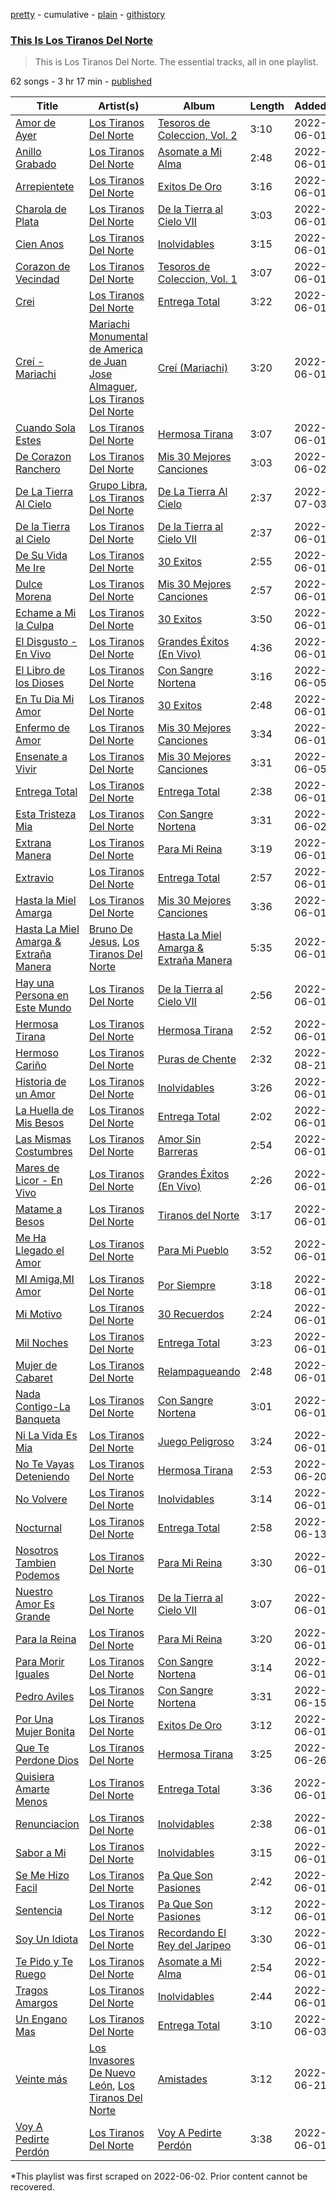 [pretty](/playlists/pretty/37i9dQZF1DZ06evO0Pawqn.md) - cumulative - [plain](/playlists/plain/37i9dQZF1DZ06evO0Pawqn) - [githistory](https://github.githistory.xyz/mackorone/spotify-playlist-archive/blob/main/playlists/plain/37i9dQZF1DZ06evO0Pawqn)

### [This Is Los Tiranos Del Norte](https://open.spotify.com/playlist/37i9dQZF1DZ06evO0Pawqn)

> This is Los Tiranos Del Norte\. The essential tracks, all in one playlist.

62 songs - 3 hr 17 min - [published](https://open.spotify.com/playlist/5p79flXpkrnSIPRunpqyfo)

| Title | Artist(s) | Album | Length | Added | Removed |
|---|---|---|---|---|---|
| [Amor de Ayer](https://open.spotify.com/track/0owdTmklmyKpjCJwoIDD0l) | [Los Tiranos Del Norte](https://open.spotify.com/artist/1utHYFInTd5VfFdsshUQ7H) | [Tesoros de Coleccion, Vol\. 2](https://open.spotify.com/album/1KxMT0hlHsrGLSO1gvVFYD) | 3:10 | 2022-06-01 |  |
| [Anillo Grabado](https://open.spotify.com/track/22AeO4I8LrDlgWVx970V8y) | [Los Tiranos Del Norte](https://open.spotify.com/artist/1utHYFInTd5VfFdsshUQ7H) | [Asomate a Mi Alma](https://open.spotify.com/album/4YBewtZ8JtwPqZT1h7IFph) | 2:48 | 2022-06-01 |  |
| [Arrepientete](https://open.spotify.com/track/0FagG8oiMGPW99LZspwr8Y) | [Los Tiranos Del Norte](https://open.spotify.com/artist/1utHYFInTd5VfFdsshUQ7H) | [Exitos De Oro](https://open.spotify.com/album/5gP2oZWJVWOCrEBH1pZRrZ) | 3:16 | 2022-06-01 |  |
| [Charola de Plata](https://open.spotify.com/track/5wT6aZvQzOCrESPS34hrXr) | [Los Tiranos Del Norte](https://open.spotify.com/artist/1utHYFInTd5VfFdsshUQ7H) | [De la Tierra al Cielo VII](https://open.spotify.com/album/3gEDDLBunavFzx7qenQPuh) | 3:03 | 2022-06-01 |  |
| [Cien Anos](https://open.spotify.com/track/0XmHMVZqUcIEGEFwNWcB2L) | [Los Tiranos Del Norte](https://open.spotify.com/artist/1utHYFInTd5VfFdsshUQ7H) | [Inolvidables](https://open.spotify.com/album/4jBi66BbClFguTlMaPijcr) | 3:15 | 2022-06-01 |  |
| [Corazon de Vecindad](https://open.spotify.com/track/56tdpVNcEEwCTIvaZRlRk9) | [Los Tiranos Del Norte](https://open.spotify.com/artist/1utHYFInTd5VfFdsshUQ7H) | [Tesoros de Coleccion, Vol\. 1](https://open.spotify.com/album/43YQOZfMDgWtqa2LZ7R7eR) | 3:07 | 2022-06-01 |  |
| [Crei](https://open.spotify.com/track/0gtWrIyzYgRIGjMBBMBEBz) | [Los Tiranos Del Norte](https://open.spotify.com/artist/1utHYFInTd5VfFdsshUQ7H) | [Entrega Total](https://open.spotify.com/album/1ynIsTxuLWB8gcIIOEV4pN) | 3:22 | 2022-06-01 | 2022-09-05 |
| [Creí \- Mariachi](https://open.spotify.com/track/4m0RdfKa9DcrhjdRJ00Iaz) | [Mariachi Monumental de America de Juan Jose Almaguer](https://open.spotify.com/artist/7nXvS0SJ0VDjfFF1T7Uqqw), [Los Tiranos Del Norte](https://open.spotify.com/artist/1utHYFInTd5VfFdsshUQ7H) | [Creí \(Mariachi\)](https://open.spotify.com/album/3UoiTiRgEpwKYAjVkVrxM5) | 3:20 | 2022-06-01 |  |
| [Cuando Sola Estes](https://open.spotify.com/track/67ZW7fVVWWhN2D9SQxOTxv) | [Los Tiranos Del Norte](https://open.spotify.com/artist/1utHYFInTd5VfFdsshUQ7H) | [Hermosa Tirana](https://open.spotify.com/album/6L69NftVVtlSbBjaegb0Jn) | 3:07 | 2022-06-01 |  |
| [De Corazon Ranchero](https://open.spotify.com/track/4nARb8o7ElcHDrAoeVj6K8) | [Los Tiranos Del Norte](https://open.spotify.com/artist/1utHYFInTd5VfFdsshUQ7H) | [Mis 30 Mejores Canciones](https://open.spotify.com/album/5sZ8JHwkEV2s0Dbv0ylSmZ) | 3:03 | 2022-06-02 |  |
| [De La Tierra Al Cielo](https://open.spotify.com/track/1pVu9Epwe1gdQ4aeHcW5QO) | [Grupo Libra](https://open.spotify.com/artist/7A0dBf6Uyh5G1rW7Rh84Dt), [Los Tiranos Del Norte](https://open.spotify.com/artist/1utHYFInTd5VfFdsshUQ7H) | [De La Tierra Al Cielo](https://open.spotify.com/album/26ituv9NGfhhNkAU68BnHd) | 2:37 | 2022-07-03 |  |
| [De la Tierra al Cielo](https://open.spotify.com/track/1z45rHA0VeDLRrvxtG5ORF) | [Los Tiranos Del Norte](https://open.spotify.com/artist/1utHYFInTd5VfFdsshUQ7H) | [De la Tierra al Cielo VII](https://open.spotify.com/album/3gEDDLBunavFzx7qenQPuh) | 2:37 | 2022-06-01 |  |
| [De Su Vida Me Ire](https://open.spotify.com/track/0f8rDxZO2XwFI3bQ1iV1Df) | [Los Tiranos Del Norte](https://open.spotify.com/artist/1utHYFInTd5VfFdsshUQ7H) | [30 Exitos](https://open.spotify.com/album/5z9l5t8x9UDOWOMKWSBXz9) | 2:55 | 2022-06-01 |  |
| [Dulce Morena](https://open.spotify.com/track/409X5sXZG9PIbFSD2aic7S) | [Los Tiranos Del Norte](https://open.spotify.com/artist/1utHYFInTd5VfFdsshUQ7H) | [Mis 30 Mejores Canciones](https://open.spotify.com/album/5sZ8JHwkEV2s0Dbv0ylSmZ) | 2:57 | 2022-06-01 |  |
| [Echame a Mi la Culpa](https://open.spotify.com/track/511ZpnhnfDK6payDHFkIpp) | [Los Tiranos Del Norte](https://open.spotify.com/artist/1utHYFInTd5VfFdsshUQ7H) | [30 Exitos](https://open.spotify.com/album/5z9l5t8x9UDOWOMKWSBXz9) | 3:50 | 2022-06-01 |  |
| [El Disgusto \- En Vivo](https://open.spotify.com/track/0tYh79KyyAMOWl32wsAT4T) | [Los Tiranos Del Norte](https://open.spotify.com/artist/1utHYFInTd5VfFdsshUQ7H) | [Grandes Éxitos \(En Vivo\)](https://open.spotify.com/album/7pEcnufaP1g1YEEXHUEQM0) | 4:36 | 2022-06-01 |  |
| [El Libro de los Dioses](https://open.spotify.com/track/3whUtAF1vN1RGfMZ9QJ61P) | [Los Tiranos Del Norte](https://open.spotify.com/artist/1utHYFInTd5VfFdsshUQ7H) | [Con Sangre Nortena](https://open.spotify.com/album/34hVlKjJ6JvQN9b7p1tTCr) | 3:16 | 2022-06-05 | 2022-09-03 |
| [En Tu Dia Mi Amor](https://open.spotify.com/track/5LbIiAoIKLBOFSvj3WdqV8) | [Los Tiranos Del Norte](https://open.spotify.com/artist/1utHYFInTd5VfFdsshUQ7H) | [30 Exitos](https://open.spotify.com/album/5z9l5t8x9UDOWOMKWSBXz9) | 2:48 | 2022-06-01 |  |
| [Enfermo de Amor](https://open.spotify.com/track/4V7PEffhhn8bUwS8HUkPdQ) | [Los Tiranos Del Norte](https://open.spotify.com/artist/1utHYFInTd5VfFdsshUQ7H) | [Mis 30 Mejores Canciones](https://open.spotify.com/album/5sZ8JHwkEV2s0Dbv0ylSmZ) | 3:34 | 2022-06-01 |  |
| [Ensenate a Vivir](https://open.spotify.com/track/3XeXcokpubHCoNwASX7amI) | [Los Tiranos Del Norte](https://open.spotify.com/artist/1utHYFInTd5VfFdsshUQ7H) | [Mis 30 Mejores Canciones](https://open.spotify.com/album/5sZ8JHwkEV2s0Dbv0ylSmZ) | 3:31 | 2022-06-05 | 2022-06-07 |
| [Entrega Total](https://open.spotify.com/track/2o1jz9qLpX8tRffAU5mQ3R) | [Los Tiranos Del Norte](https://open.spotify.com/artist/1utHYFInTd5VfFdsshUQ7H) | [Entrega Total](https://open.spotify.com/album/1ynIsTxuLWB8gcIIOEV4pN) | 2:38 | 2022-06-01 |  |
| [Esta Tristeza Mia](https://open.spotify.com/track/4EdxO6asjtoqsOkslDs3Fr) | [Los Tiranos Del Norte](https://open.spotify.com/artist/1utHYFInTd5VfFdsshUQ7H) | [Con Sangre Nortena](https://open.spotify.com/album/34hVlKjJ6JvQN9b7p1tTCr) | 3:31 | 2022-06-02 | 2022-09-05 |
| [Extrana Manera](https://open.spotify.com/track/5vhHAeK0rdm95eoJOf5ZPr) | [Los Tiranos Del Norte](https://open.spotify.com/artist/1utHYFInTd5VfFdsshUQ7H) | [Para Mi Reina](https://open.spotify.com/album/1RhzfA1RNDKFwlwwP3XTeM) | 3:19 | 2022-06-01 |  |
| [Extravio](https://open.spotify.com/track/4WpmldTXZXmy2n2SQi3HQE) | [Los Tiranos Del Norte](https://open.spotify.com/artist/1utHYFInTd5VfFdsshUQ7H) | [Entrega Total](https://open.spotify.com/album/1ynIsTxuLWB8gcIIOEV4pN) | 2:57 | 2022-06-01 |  |
| [Hasta la Miel Amarga](https://open.spotify.com/track/1Q1yISpMwHLn4SMo6VJVaa) | [Los Tiranos Del Norte](https://open.spotify.com/artist/1utHYFInTd5VfFdsshUQ7H) | [Mis 30 Mejores Canciones](https://open.spotify.com/album/5sZ8JHwkEV2s0Dbv0ylSmZ) | 3:36 | 2022-06-01 |  |
| [Hasta La Miel Amarga & Extraña Manera](https://open.spotify.com/track/6a6LOgQFM0O4exGSr5uDHX) | [Bruno De Jesus](https://open.spotify.com/artist/2bevLvZC0Ojh6iqoPFWkl5), [Los Tiranos Del Norte](https://open.spotify.com/artist/1utHYFInTd5VfFdsshUQ7H) | [Hasta La Miel Amarga & Extraña Manera](https://open.spotify.com/album/4GSnBxcBfniX4WICyPGl9i) | 5:35 | 2022-06-01 | 2022-06-10 |
| [Hay una Persona en Este Mundo](https://open.spotify.com/track/73KDGz61qi7byZhoi0mX5p) | [Los Tiranos Del Norte](https://open.spotify.com/artist/1utHYFInTd5VfFdsshUQ7H) | [De la Tierra al Cielo VII](https://open.spotify.com/album/3gEDDLBunavFzx7qenQPuh) | 2:56 | 2022-06-01 |  |
| [Hermosa Tirana](https://open.spotify.com/track/42jgtQjhL2Qu5nbZKUSO7Q) | [Los Tiranos Del Norte](https://open.spotify.com/artist/1utHYFInTd5VfFdsshUQ7H) | [Hermosa Tirana](https://open.spotify.com/album/6L69NftVVtlSbBjaegb0Jn) | 2:52 | 2022-06-01 |  |
| [Hermoso Cariño](https://open.spotify.com/track/0F8qATi5Bg56hcRW1nrOWh) | [Los Tiranos Del Norte](https://open.spotify.com/artist/1utHYFInTd5VfFdsshUQ7H) | [Puras de Chente](https://open.spotify.com/album/15oxGPBHjd49L9qROR1ck5) | 2:32 | 2022-08-21 | 2022-09-05 |
| [Historia de un Amor](https://open.spotify.com/track/1ml853VvNJ960JkbfHSvyN) | [Los Tiranos Del Norte](https://open.spotify.com/artist/1utHYFInTd5VfFdsshUQ7H) | [Inolvidables](https://open.spotify.com/album/4jBi66BbClFguTlMaPijcr) | 3:26 | 2022-06-01 |  |
| [La Huella de Mis Besos](https://open.spotify.com/track/0I6sTG0nOH92inb6TmXqgw) | [Los Tiranos Del Norte](https://open.spotify.com/artist/1utHYFInTd5VfFdsshUQ7H) | [Entrega Total](https://open.spotify.com/album/1ynIsTxuLWB8gcIIOEV4pN) | 2:02 | 2022-06-01 |  |
| [Las Mismas Costumbres](https://open.spotify.com/track/5L6gQi0avt8xWO9fVd81SH) | [Los Tiranos Del Norte](https://open.spotify.com/artist/1utHYFInTd5VfFdsshUQ7H) | [Amor Sin Barreras](https://open.spotify.com/album/0YIdmynE6PnOMGaB0q5eSi) | 2:54 | 2022-06-01 |  |
| [Mares de Licor \- En Vivo](https://open.spotify.com/track/0TEVzhoz8bTA6vhOLM7c2m) | [Los Tiranos Del Norte](https://open.spotify.com/artist/1utHYFInTd5VfFdsshUQ7H) | [Grandes Éxitos \(En Vivo\)](https://open.spotify.com/album/7pEcnufaP1g1YEEXHUEQM0) | 2:26 | 2022-06-01 |  |
| [Matame a Besos](https://open.spotify.com/track/0om9GXGwk5d7VNyp0nOSuW) | [Los Tiranos Del Norte](https://open.spotify.com/artist/1utHYFInTd5VfFdsshUQ7H) | [Tiranos del Norte](https://open.spotify.com/album/2N2PsW32lWDtPq1wM8EGKf) | 3:17 | 2022-06-01 | 2022-09-04 |
| [Me Ha Llegado el Amor](https://open.spotify.com/track/31j4yUg8cOyaoSeM104lRf) | [Los Tiranos Del Norte](https://open.spotify.com/artist/1utHYFInTd5VfFdsshUQ7H) | [Para Mi Pueblo](https://open.spotify.com/album/0Kq5vvguGWYRyftSzsr7eI) | 3:52 | 2022-06-01 |  |
| [MI Amiga,MI Amor](https://open.spotify.com/track/6OhVAKo5GdXlSiPsZYqCpZ) | [Los Tiranos Del Norte](https://open.spotify.com/artist/1utHYFInTd5VfFdsshUQ7H) | [Por Siempre](https://open.spotify.com/album/6DrYJjF6s1khX4qntiY3ns) | 3:18 | 2022-06-01 |  |
| [Mi Motivo](https://open.spotify.com/track/2WNGl9oCqUNyQb791qIJgy) | [Los Tiranos Del Norte](https://open.spotify.com/artist/1utHYFInTd5VfFdsshUQ7H) | [30 Recuerdos](https://open.spotify.com/album/5P7MPSn2HSQq1JCz2mK1eD) | 2:24 | 2022-06-01 |  |
| [Mil Noches](https://open.spotify.com/track/6zUSvQLg0mJsq5p2e8f3bt) | [Los Tiranos Del Norte](https://open.spotify.com/artist/1utHYFInTd5VfFdsshUQ7H) | [Entrega Total](https://open.spotify.com/album/1ynIsTxuLWB8gcIIOEV4pN) | 3:23 | 2022-06-01 |  |
| [Mujer de Cabaret](https://open.spotify.com/track/4VVUDVHPWN4xH3scjU465w) | [Los Tiranos Del Norte](https://open.spotify.com/artist/1utHYFInTd5VfFdsshUQ7H) | [Relampagueando](https://open.spotify.com/album/5HLgQtnZbcqiT59ktqtWae) | 2:48 | 2022-06-01 |  |
| [Nada Contigo\-La Banqueta](https://open.spotify.com/track/1Iycx5kO4ncISwHfC46vnF) | [Los Tiranos Del Norte](https://open.spotify.com/artist/1utHYFInTd5VfFdsshUQ7H) | [Con Sangre Nortena](https://open.spotify.com/album/34hVlKjJ6JvQN9b7p1tTCr) | 3:01 | 2022-06-01 |  |
| [Ni La Vida Es Mia](https://open.spotify.com/track/328esIvzI95ilj8G26ilbT) | [Los Tiranos Del Norte](https://open.spotify.com/artist/1utHYFInTd5VfFdsshUQ7H) | [Juego Peligroso](https://open.spotify.com/album/11dW5IqcLzDkruN3LtyQvN) | 3:24 | 2022-06-01 |  |
| [No Te Vayas Deteniendo](https://open.spotify.com/track/3pCTV4RQP7HZhKBFiqHyzd) | [Los Tiranos Del Norte](https://open.spotify.com/artist/1utHYFInTd5VfFdsshUQ7H) | [Hermosa Tirana](https://open.spotify.com/album/6L69NftVVtlSbBjaegb0Jn) | 2:53 | 2022-06-20 | 2022-09-03 |
| [No Volvere](https://open.spotify.com/track/5jLZIaTwQbjCmnVUwayk70) | [Los Tiranos Del Norte](https://open.spotify.com/artist/1utHYFInTd5VfFdsshUQ7H) | [Inolvidables](https://open.spotify.com/album/4jBi66BbClFguTlMaPijcr) | 3:14 | 2022-06-01 |  |
| [Nocturnal](https://open.spotify.com/track/4wq5fJyiELwSnRnufoLrIz) | [Los Tiranos Del Norte](https://open.spotify.com/artist/1utHYFInTd5VfFdsshUQ7H) | [Entrega Total](https://open.spotify.com/album/1ynIsTxuLWB8gcIIOEV4pN) | 2:58 | 2022-06-13 | 2022-06-16 |
| [Nosotros Tambien Podemos](https://open.spotify.com/track/1umXWFEvEOfwwRcMixe71l) | [Los Tiranos Del Norte](https://open.spotify.com/artist/1utHYFInTd5VfFdsshUQ7H) | [Para Mi Reina](https://open.spotify.com/album/1RhzfA1RNDKFwlwwP3XTeM) | 3:30 | 2022-06-01 |  |
| [Nuestro Amor Es Grande](https://open.spotify.com/track/4vLBtIwx14pBMasSo7DTNc) | [Los Tiranos Del Norte](https://open.spotify.com/artist/1utHYFInTd5VfFdsshUQ7H) | [De la Tierra al Cielo VII](https://open.spotify.com/album/3gEDDLBunavFzx7qenQPuh) | 3:07 | 2022-06-01 |  |
| [Para la Reina](https://open.spotify.com/track/5Ok9Oqj5HAvIfcbfMt6vPc) | [Los Tiranos Del Norte](https://open.spotify.com/artist/1utHYFInTd5VfFdsshUQ7H) | [Para Mi Reina](https://open.spotify.com/album/1RhzfA1RNDKFwlwwP3XTeM) | 3:20 | 2022-06-01 |  |
| [Para Morir Iguales](https://open.spotify.com/track/4toc0zrnlmaPUTeo9YKD5w) | [Los Tiranos Del Norte](https://open.spotify.com/artist/1utHYFInTd5VfFdsshUQ7H) | [Con Sangre Nortena](https://open.spotify.com/album/34hVlKjJ6JvQN9b7p1tTCr) | 3:14 | 2022-06-01 |  |
| [Pedro Aviles](https://open.spotify.com/track/4EhH2po4Y3ljEBIGZit5Qv) | [Los Tiranos Del Norte](https://open.spotify.com/artist/1utHYFInTd5VfFdsshUQ7H) | [Con Sangre Nortena](https://open.spotify.com/album/34hVlKjJ6JvQN9b7p1tTCr) | 3:31 | 2022-06-15 | 2022-07-21 |
| [Por Una Mujer Bonita](https://open.spotify.com/track/39AnTZLp0oKSewkKjFZ6Jv) | [Los Tiranos Del Norte](https://open.spotify.com/artist/1utHYFInTd5VfFdsshUQ7H) | [Exitos De Oro](https://open.spotify.com/album/5gP2oZWJVWOCrEBH1pZRrZ) | 3:12 | 2022-06-01 |  |
| [Que Te Perdone Dios](https://open.spotify.com/track/7tf3InyYrlyM1hVSbqUYmE) | [Los Tiranos Del Norte](https://open.spotify.com/artist/1utHYFInTd5VfFdsshUQ7H) | [Hermosa Tirana](https://open.spotify.com/album/6L69NftVVtlSbBjaegb0Jn) | 3:25 | 2022-06-26 | 2022-07-17 |
| [Quisiera Amarte Menos](https://open.spotify.com/track/0QTX4cAhxpHO4o8zEin8jn) | [Los Tiranos Del Norte](https://open.spotify.com/artist/1utHYFInTd5VfFdsshUQ7H) | [Entrega Total](https://open.spotify.com/album/1ynIsTxuLWB8gcIIOEV4pN) | 3:36 | 2022-06-01 |  |
| [Renunciacion](https://open.spotify.com/track/5C5rat4IzxN0DbEW0Lp6Hu) | [Los Tiranos Del Norte](https://open.spotify.com/artist/1utHYFInTd5VfFdsshUQ7H) | [Inolvidables](https://open.spotify.com/album/4jBi66BbClFguTlMaPijcr) | 2:38 | 2022-06-01 |  |
| [Sabor a Mi](https://open.spotify.com/track/0yaZWlPAoBm3iyQa8F3k4X) | [Los Tiranos Del Norte](https://open.spotify.com/artist/1utHYFInTd5VfFdsshUQ7H) | [Inolvidables](https://open.spotify.com/album/4jBi66BbClFguTlMaPijcr) | 3:15 | 2022-06-01 |  |
| [Se Me Hizo Facil](https://open.spotify.com/track/2aLcE8XA2Szi6lbhfeVBXW) | [Los Tiranos Del Norte](https://open.spotify.com/artist/1utHYFInTd5VfFdsshUQ7H) | [Pa Que Son Pasiones](https://open.spotify.com/album/01yx9SBrqS2cmbXdGZ52Ze) | 2:42 | 2022-06-01 |  |
| [Sentencia](https://open.spotify.com/track/0A68MP0eyN498lCVN1xi1s) | [Los Tiranos Del Norte](https://open.spotify.com/artist/1utHYFInTd5VfFdsshUQ7H) | [Pa Que Son Pasiones](https://open.spotify.com/album/01yx9SBrqS2cmbXdGZ52Ze) | 3:12 | 2022-06-01 |  |
| [Soy Un Idiota](https://open.spotify.com/track/3yXnPAGiq8MKG3Iyoi6m4t) | [Los Tiranos Del Norte](https://open.spotify.com/artist/1utHYFInTd5VfFdsshUQ7H) | [Recordando El Rey del Jaripeo](https://open.spotify.com/album/56kxugaFhb0Xb4siHyFNz9) | 3:30 | 2022-06-01 |  |
| [Te Pido y Te Ruego](https://open.spotify.com/track/7CP4iGgVAKJvK2ZZbL7Kqi) | [Los Tiranos Del Norte](https://open.spotify.com/artist/1utHYFInTd5VfFdsshUQ7H) | [Asomate a Mi Alma](https://open.spotify.com/album/4YBewtZ8JtwPqZT1h7IFph) | 2:54 | 2022-06-01 |  |
| [Tragos Amargos](https://open.spotify.com/track/53qTj9XcdiKPwIuakXo5dv) | [Los Tiranos Del Norte](https://open.spotify.com/artist/1utHYFInTd5VfFdsshUQ7H) | [Inolvidables](https://open.spotify.com/album/4jBi66BbClFguTlMaPijcr) | 2:44 | 2022-06-01 |  |
| [Un Engano Mas](https://open.spotify.com/track/2RLWRcdjOcOP1eirhJMl6C) | [Los Tiranos Del Norte](https://open.spotify.com/artist/1utHYFInTd5VfFdsshUQ7H) | [Entrega Total](https://open.spotify.com/album/1ynIsTxuLWB8gcIIOEV4pN) | 3:10 | 2022-06-03 |  |
| [Veinte más](https://open.spotify.com/track/1IJAF9Rdh2DGxDUQqhwMmv) | [Los Invasores De Nuevo León](https://open.spotify.com/artist/5CGtBYmVPeLhI1kM2Fn9Gv), [Los Tiranos Del Norte](https://open.spotify.com/artist/1utHYFInTd5VfFdsshUQ7H) | [Amistades](https://open.spotify.com/album/44LrvNvSvNp8Hwmo9twwYs) | 3:12 | 2022-06-21 | 2022-09-02 |
| [Voy A Pedirte Perdón](https://open.spotify.com/track/4sZTj0NhsOlDUeoWT1FS1R) | [Los Tiranos Del Norte](https://open.spotify.com/artist/1utHYFInTd5VfFdsshUQ7H) | [Voy A Pedirte Perdón](https://open.spotify.com/album/3aedPb0XrY7mikfdPjmCy6) | 3:38 | 2022-06-01 |  |

\*This playlist was first scraped on 2022-06-02. Prior content cannot be recovered.
